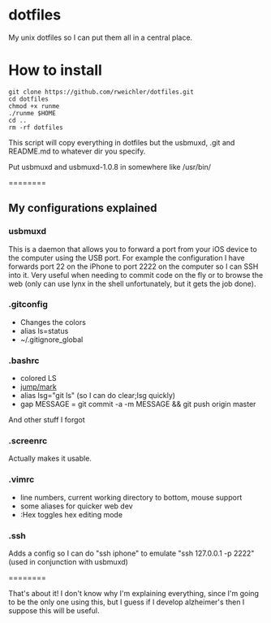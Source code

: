 dotfiles
========

My unix dotfiles so I can put them all in a central place.

# How to install

```Batchfile
git clone https://github.com/rweichler/dotfiles.git
cd dotfiles
chmod +x runme
./runme $HOME
cd ..
rm -rf dotfiles
```

This script will copy everything in dotfiles but the usbmuxd, .git and README.md to whatever dir you specify.

Put usbmuxd and usbmuxd-1.0.8 in somewhere like /usr/bin/

========

## My configurations explained

### usbmuxd

This is a daemon that allows you to forward a port from your iOS device to the computer using the USB port. For example the configuration I have forwards port 22 on the iPhone to port 2222 on the computer so I can SSH into it. Very useful when needing to commit code on the fly or to browse the web (only can use lynx in the shell unfortunately, but it gets the job done).

### .gitconfig

* Changes the colors
* alias ls=status
* ~/.gitignore_global

### .bashrc

* colored LS
* [jump/mark](http://jeroenjanssens.com/2013/08/16/quickly-navigate-your-filesystem-from-the-command-line.html)
* alias lsg="git ls" (so I can do clear;lsg quickly)
* gap MESSAGE = git commit -a -m MESSAGE && git push origin master

And other stuff I forgot

### .screenrc

Actually makes it usable.

### .vimrc

* line numbers, current working directory to bottom, mouse support
* some aliases for quicker web dev
* :Hex toggles hex editing mode

### .ssh

Adds a config so I can do "ssh iphone" to emulate "ssh 127.0.0.1 -p 2222" (used in conjunction with usbmuxd)

========

That's about it! I don't know why I'm explaining everything, since I'm going to be the only one using this, but I guess if I develop alzheimer's then I suppose this will be useful.
